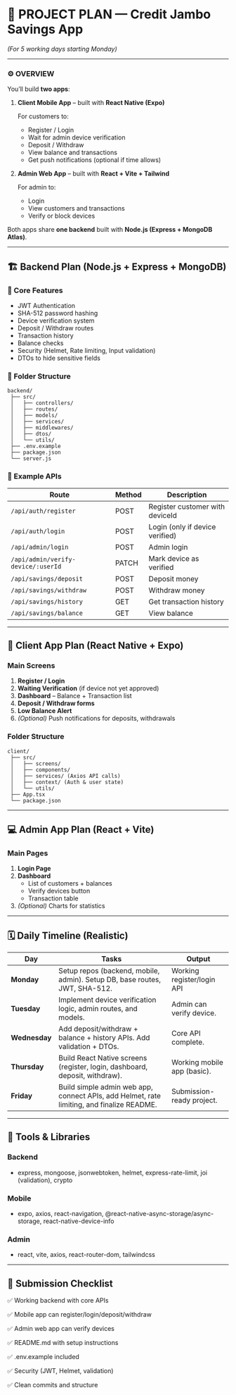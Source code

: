 # 🧭 PROJECT PLAN — Credit Jambo Savings App

*(For 5 working days starting Monday)*

---

### ⚙️ OVERVIEW

You’ll build **two apps**:

1. **Client Mobile App** – built with **React Native (Expo)**
    
    For customers to:
    
    - Register / Login
    - Wait for admin device verification
    - Deposit / Withdraw
    - View balance and transactions
    - Get push notifications (optional if time allows)
2. **Admin Web App** – built with **React + Vite + Tailwind**
    
    For admin to:
    
    - Login
    - View customers and transactions
    - Verify or block devices

Both apps share **one backend** built with **Node.js (Express + MongoDB Atlas)**.

---

## 🏗️ Backend Plan (Node.js + Express + MongoDB)

### 🔩 Core Features

- JWT Authentication
- SHA-512 password hashing
- Device verification system
- Deposit / Withdraw routes
- Transaction history
- Balance checks
- Security (Helmet, Rate limiting, Input validation)
- DTOs to hide sensitive fields

### 📁 Folder Structure

```
backend/
 ├── src/
 │   ├── controllers/
 │   ├── routes/
 │   ├── models/
 │   ├── services/
 │   ├── middlewares/
 │   ├── dtos/
 │   └── utils/
 ├── .env.example
 ├── package.json
 └── server.js

```

### 🧩 Example APIs

| Route | Method | Description |
| --- | --- | --- |
| `/api/auth/register` | POST | Register customer with deviceId |
| `/api/auth/login` | POST | Login (only if device verified) |
| `/api/admin/login` | POST | Admin login |
| `/api/admin/verify-device/:userId` | PATCH | Mark device as verified |
| `/api/savings/deposit` | POST | Deposit money |
| `/api/savings/withdraw` | POST | Withdraw money |
| `/api/savings/history` | GET | Get transaction history |
| `/api/savings/balance` | GET | View balance |

---

## 📱 Client App Plan (React Native + Expo)

### Main Screens

1. **Register / Login**
2. **Waiting Verification** (if device not yet approved)
3. **Dashboard** – Balance + Transaction list
4. **Deposit / Withdraw forms**
5. **Low Balance Alert**
6. *(Optional)* Push notifications for deposits, withdrawals

### Folder Structure

```
client/
 ├── src/
 │   ├── screens/
 │   ├── components/
 │   ├── services/ (Axios API calls)
 │   ├── context/ (Auth & user state)
 │   └── utils/
 ├── App.tsx
 └── package.json

```

---

## 💻 Admin App Plan (React + Vite)

### Main Pages

1. **Login Page**
2. **Dashboard**
    - List of customers + balances
    - Verify devices button
    - Transaction table
3. *(Optional)* Charts for statistics

---

## 🗓️ Daily Timeline (Realistic)

| Day | Tasks | Output |
| --- | --- | --- |
| **Monday** | Setup repos (backend, mobile, admin). Setup DB, base routes, JWT, SHA-512. | Working register/login API |
| **Tuesday** | Implement device verification logic, admin routes, and models. | Admin can verify device. |
| **Wednesday** | Add deposit/withdraw + balance + history APIs. Add validation + DTOs. | Core API complete. |
| **Thursday** | Build React Native screens (register, login, dashboard, deposit, withdraw). | Working mobile app (basic). |
| **Friday** | Build simple admin web app, connect APIs, add Helmet, rate limiting, and finalize README. | Submission-ready project. |

---

## 🧰 Tools & Libraries

### Backend

- express, mongoose, jsonwebtoken, helmet, express-rate-limit, joi (validation), crypto

### Mobile

- expo, axios, react-navigation, @react-native-async-storage/async-storage, react-native-device-info

### Admin

- react, vite, axios, react-router-dom, tailwindcss

---

## 🧾 Submission Checklist

✅ Working backend with core APIs

✅ Mobile app can register/login/deposit/withdraw

✅ Admin web app can verify devices

✅ README.md with setup instructions

✅ .env.example included

✅ Security (JWT, Helmet, validation)

✅ Clean commits and structure